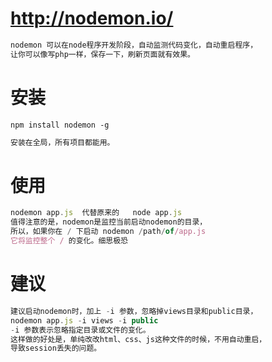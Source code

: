 # http://nodemon.io/
```javascript
nodemon 可以在node程序开发阶段，自动监测代码变化，自动重启程序，
让你可以像写php一样，保存一下，刷新页面就有效果。
```
# 安装
`npm install nodemon -g`

```javascript
安装在全局，所有项目都能用。
```
# 使用
```javascript
nodemon app.js  代替原来的   node app.js
值得注意的是，nodemon是监控当前启动nodemon的目录，
所以，如果你在 / 下启动 nodemon /path/of/app.js
它将监控整个 / 的变化。细思极恐
```
# 建议
```javascript
建议启动nodemon时，加上 -i 参数，忽略掉views目录和public目录，
nodemon app.js -i views -i public  
-i 参数表示忽略指定目录或文件的变化。
这样做的好处是，单纯改改html、css、js这种文件的时候，不用自动重启，
导致session丢失的问题。
```
